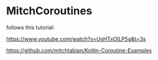 # MitchCoroutines

follows this tutorial:

https://www.youtube.com/watch?v=UsHTxOILP5g&t=3s

https://github.com/mitchtabian/Kotlin-Coroutine-Examples

